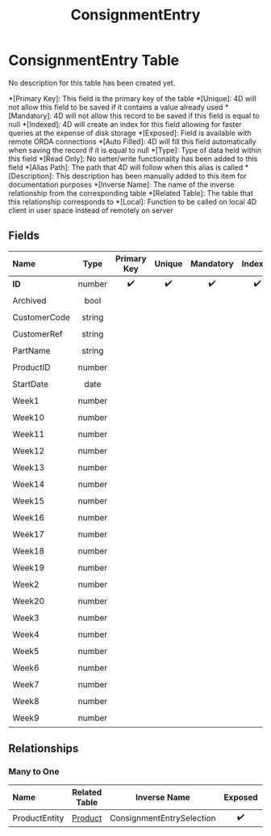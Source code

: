﻿---
layout: default
title: ConsignmentEntry
parent: Tables
---
# ConsignmentEntry Table
No description for this table has been created yet.

*[Primary Key]: This field is the primary key of the table
*[Unique]: 4D will not allow this field to be saved if it contains a value already used
*[Mandatory]: 4D will not allow this record to be saved if this field is equal to null
*[Indexed]: 4D will create an index for this field allowing for faster queries at the expense of disk storage
*[Exposed]: Field is available with remote ORDA connections
*[Auto Filled]: 4D will fill this field automatically when saving the record if it is equal to null
*[Type]: Type of data held within this field
*[Read Only]: No setter/write functionality has been added to this field
*[Alias Path]: The path that 4D will follow when this alias is called
*[Description]: This description has been manually added to this item for documentation purposes
*[Inverse Name]: The name of the inverse relationship from the corresponding table
*[Related Table]: The table that this relationship corresponds to
*[Local]: Function to be called on local 4D client in user space instead of remotely on server
## Fields

|Name|Type|Primary Key|Unique|Mandatory|Indexed|Exposed|Auto Filled|Description|
|:---|:---:|:---:|:---:|:---:|:---:|:---:|:---:|:---:|
|**ID**|number|✔️|✔️|✔️|✔️|✔️|✔️||
|Archived|bool|||||✔️|||
|CustomerCode|string|||||✔️|||
|CustomerRef|string|||||✔️|||
|PartName|string|||||✔️|||
|ProductID|number|||||✔️|||
|StartDate|date|||||✔️|||
|Week1|number|||||✔️|||
|Week10|number|||||✔️|||
|Week11|number|||||✔️|||
|Week12|number|||||✔️|||
|Week13|number|||||✔️|||
|Week14|number|||||✔️|||
|Week15|number|||||✔️|||
|Week16|number|||||✔️|||
|Week17|number|||||✔️|||
|Week18|number|||||✔️|||
|Week19|number|||||✔️|||
|Week2|number|||||✔️|||
|Week20|number|||||✔️|||
|Week3|number|||||✔️|||
|Week4|number|||||✔️|||
|Week5|number|||||✔️|||
|Week6|number|||||✔️|||
|Week7|number|||||✔️|||
|Week8|number|||||✔️|||
|Week9|number|||||✔️|||

## Relationships
### Many to One

|Name|Related Table|Inverse Name|Exposed|Description|
|:---|:---:|:---:|:---:|:---:|
|ProductEntity|[Product](Product.md)|ConsignmentEntrySelection|✔️||